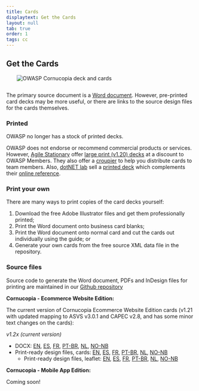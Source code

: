 ```yaml
---
title: Cards
displaytext: Get the Cards
layout: null
tab: true
order: 1
tags: cc
---
```


## Get the Cards

<img src="assets/images/Cornucopia-square-logo-350.jpg" alt="OWASP Cornucopia deck and cards" class="fa-pull-right" style="margin:0 0 1em 2em;">

The primary source document is a [Word document](https://github.com/OWASP/cornucopia/tree/master/output). However, pre-printed card decks may be more useful, or there are links to the source design files for the cards themselves.

### Printed

<!--  Professionally printed decks are available for free as follows: -->
<!--  For a pack of (v1.20) cards: -->
<!--    * [reach out](mailto:cornucopia@securedelivery.io?subject=Cornucopia) to [Secure Delivery](https://securedelivery.io); or -->
<!--    * [contact](mailto:kcollier@equalexperts.com?subject=Cornucopia) the team at [Equal Experts](https://www.equalexperts.com/) for a deck -->

OWASP no longer has a stock of printed decks.

OWASP does not endorse or recommend commercial products or services. However, [Agile Stationary](https://agilestationery.co.uk/) offer [large print (v1.20) decks](https://agilestationery.co.uk/products/owasp-cornucopia-card-deck-ecommerce-website-edition) at a discount to OWASP Members. They also offer a [croupier](https://croupier.agilestationery.co.uk/) to help you distribute cards to team members. Also, [dotNET lab](https://www.dotnetlab.eu/) sell a [printed deck](https://webshop.dotnetlab.eu/product/cornucopia-card-deck/) which complements their [online reference](https://cornucopia.dotnetlab.eu/cards).

### Print your own

There are many ways to print copies of the card decks yourself:

1. Download the free Adobe Illustrator files and get them professionally printed;
1. Print the Word document onto business card blanks;
1. Print the Word document onto normal card and cut the cards out individually using the guide; or
1. Generate your own cards from the free source XML data file in the repository.

### Source files

Source code to generate the Word document, PDFs and InDesign files for printing are maintained in our [Github repository](https://github.com/OWASP/cornucopia/releases)

**Cornucopia - Ecommerce Website Edition:**

The current version of Cornucopia Ecommerce Website Edition cards (v1.21 with updated mapping to ASVS v3.0.1 and CAPEC v2.8, and has some minor text changes on the cards):

*v1.2x (current version)*
  * DOCX: [EN](https://github.com/OWASP/cornucopia/releases/download/v1.22.0/owasp_cornucopia_webapp_guide_en_1.22_static.docx), [ES](https://github.com/OWASP/cornucopia/releases/download/v1.22.0/owasp_cornucopia_webapp_guide_es_1.22_static.docx), [FR](https://github.com/OWASP/cornucopia/releases/download/v1.22.0/owasp_cornucopia_webapp_guide_fr_1.22_static.docx), [PT-BR](https://github.com/OWASP/cornucopia/releases/download/v1.22.0/owasp_cornucopia_webapp_guide_pt-br_1.22_static.docx), [NL](https://github.com/OWASP/cornucopia/releases/download/v1.22.0/owasp_cornucopia_webapp_guide_nl_1.22_static.docx), [NO-NB](https://github.com/OWASP/cornucopia/releases/download/v1.22.0/owasp_cornucopia_webapp_guide_no-nb_1.22_static.docx)
  * Print-ready design files, cards: [EN](https://github.com/OWASP/cornucopia/releases/download/v1.22.0/owasp_cornucopia_webapp_cards_en_1.22_static.idml), [ES](https://github.com/OWASP/cornucopia/releases/download/v1.22.0/owasp_cornucopia_webapp_cards_es_1.22_static.idml), [FR](https://github.com/OWASP/cornucopia/releases/download/v1.22.0/owasp_cornucopia_webapp_cards_fr_1.22_static.idml), [PT-BR](https://github.com/OWASP/cornucopia/releases/download/v1.22.0/owasp_cornucopia_webapp_cards_pt-br_1.22_static.idml), [NL](https://github.com/OWASP/cornucopia/releases/download/v1.22.0/owasp_cornucopia_webapp_cards_nl_1.22_static.idml), [NO-NB](https://github.com/OWASP/cornucopia/releases/download/v1.22.0/owasp_cornucopia_webapp_cards_no-nb_1.22_static.idml)
    * Print-ready design files, leaflet: [EN](https://github.com/OWASP/cornucopia/releases/download/v1.22.0/owasp_cornucopia_webapp_cards_en_1.22_leaflet.idml), [ES](https://github.com/OWASP/cornucopia/releases/download/v1.22.0/owasp_cornucopia_webapp_cards_es_1.22_leaflet.idml), [FR](https://github.com/OWASP/cornucopia/releases/download/v1.22.0/owasp_cornucopia_webapp_cards_fr_1.22_leaflet.idml), [PT-BR](https://github.com/OWASP/cornucopia/releases/download/v1.22.0/owasp_cornucopia_webapp_cards_pt-br_1.22_leaflet.idml), [NL](https://github.com/OWASP/cornucopia/releases/download/v1.22.0/owasp_cornucopia_webapp_cards_nl_1.22_leaflet.idml), [NO-NB](https://github.com/OWASP/cornucopia/releases/download/v1.22.0/owasp_cornucopia_webapp_cards_no-nb_1.22_leaflet.idml)

**Cornucopia - Mobile App Edition:**

Coming soon!

